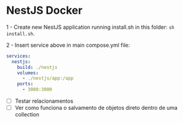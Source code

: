 # NestJS Docker

1 - Create new NestJS application running install.sh in this folder: `sh install.sh`.

2 - Insert service above in main compose.yml file:

```yaml
services:
  nestjs:
    build: ./nestjs
    volumes:
      - ./nestjs/app:/app
    ports:
      - 3000:3000
```

- [ ] Testar relacionamentos
- [ ] Ver como funciona o salvamento de objetos direto dentro de uma collection
